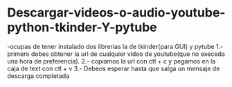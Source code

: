 # Descargar-videos-o-audio-youtube-python-tkinder-Y-pytube
-ocupas de tener instalado dos librerias la de tkinder(para GUI) y pytube
1.- primero debes obtener la url de cualquier video de youtube(que no execeda una hora de preferencia).
2.- copiamos la url con ctl + c y pegamos en la caja de text con ctl + v 
3.- Debeos esperar hasta que salga un mensaje de descarga completada
